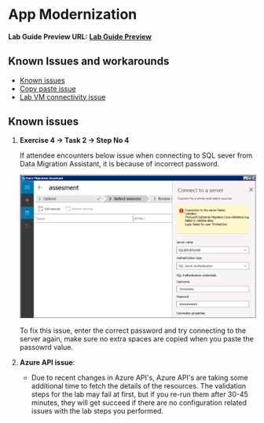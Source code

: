 # App Modernization

#### Lab Guide Preview URL: [Lab Guide Preview](https://experience.cloudlabs.ai/#/labguidepreview/db3f19de-8f56-41bf-af3c-a8ebf69864ee)

## Known Issues and workarounds 

- [Known issues](#known-issues)
- [Copy paste issue](https://docs.cloudlabs.ai/Learner/Troubleshooting/CopyPaste)
- [Lab VM connectivity issue](https://docs.cloudlabs.ai/Learner/Troubleshooting/RDP)

## Known issues

1. **Exercise 4 -> Task 2 -> Step No 4**

    If attendee encounters below issue when connecting to SQL sever from Data Migration Assistant, it is because of incorrect password.
    
    ![](https://github.com/CloudLabsAI-Azure/Know-Before-You-Go/blob/main/media/appmodissue-4.png?raw=true)  
    
    To fix this issue, enter the correct password and try connecting to the server again, make sure no extra spaces are copied when you paste the passowrd value.

2. **Azure API issue**: 

   - Due to recent changes in Azure API's, Azure API's are taking some additional time to fetch the details of the resources. The validation steps for the lab may fail at first, but if you re-run them after 30-45 minutes, they will get succeed if there are no configuration related issues with the lab steps you performed. 
